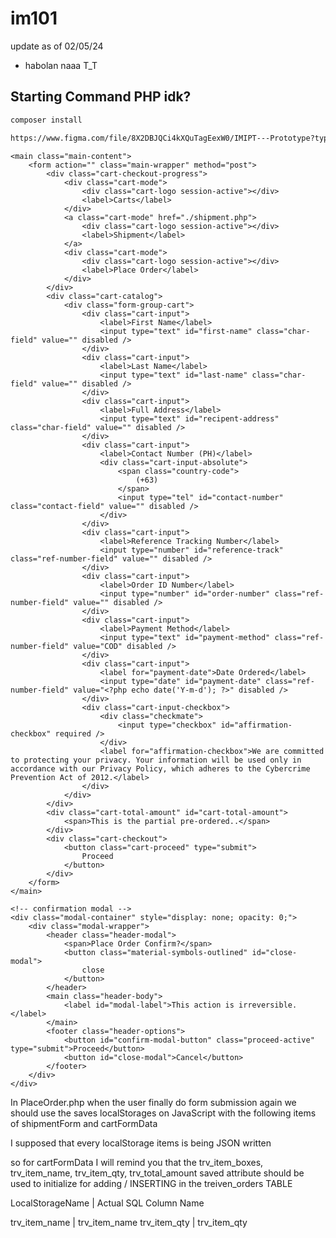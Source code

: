 # im101
update as of 02/05/24
- habolan naaa T_T

## Starting Command PHP idk?
```bash
composer install
```

```bash
https://www.figma.com/file/8X2DBJQCi4kXQuTagEexW0/IMIPT---Prototype?type=design&node-id=526%3A435&mode=design&t=447BvfqFvtIB9Sm1-1
```

    <main class="main-content">
        <form action="" class="main-wrapper" method="post">
            <div class="cart-checkout-progress">
                <div class="cart-mode">
                    <div class="cart-logo session-active"></div>
                    <label>Carts</label>
                </div>
                <a class="cart-mode" href="./shipment.php">
                    <div class="cart-logo session-active"></div>
                    <label>Shipment</label>
                </a>
                <div class="cart-mode">
                    <div class="cart-logo session-active"></div>
                    <label>Place Order</label>
                </div>
            </div>
            <div class="cart-catalog">
                <div class="form-group-cart">
                    <div class="cart-input">
                        <label>First Name</label>
                        <input type="text" id="first-name" class="char-field" value="" disabled />
                    </div>
                    <div class="cart-input">
                        <label>Last Name</label>
                        <input type="text" id="last-name" class="char-field" value="" disabled />
                    </div>
                    <div class="cart-input">
                        <label>Full Address</label>
                        <input type="text" id="recipent-address" class="char-field" value="" disabled />
                    </div>
                    <div class="cart-input">
                        <label>Contact Number (PH)</label>
                        <div class="cart-input-absolute">
                            <span class="country-code">
                                (+63)
                            </span>
                            <input type="tel" id="contact-number" class="contact-field" value="" disabled />
                        </div>
                    </div>
                    <div class="cart-input">
                        <label>Reference Tracking Number</label>
                        <input type="number" id="reference-track" class="ref-number-field" value="" disabled />
                    </div>
                    <div class="cart-input">
                        <label>Order ID Number</label>
                        <input type="number" id="order-number" class="ref-number-field" value="" disabled />
                    </div>
                    <div class="cart-input">
                        <label>Payment Method</label>
                        <input type="text" id="payment-method" class="ref-number-field" value="COD" disabled />
                    </div>
                    <div class="cart-input">
                        <label for="payment-date">Date Ordered</label>
                        <input type="date" id="payment-date" class="ref-number-field" value="<?php echo date('Y-m-d'); ?>" disabled />
                    </div>
                    <div class="cart-input-checkbox">
                        <div class="checkmate">
                            <input type="checkbox" id="affirmation-checkbox" required />
                        </div>
                        <label for="affirmation-checkbox">We are committed to protecting your privacy. Your information will be used only in accordance with our Privacy Policy, which adheres to the Cybercrime Prevention Act of 2012.</label>
                    </div>
                </div>
            </div>
            <div class="cart-total-amount" id="cart-total-amount">
                <span>This is the partial pre-ordered..</span>
            </div>
            <div class="cart-checkout">
                <button class="cart-proceed" type="submit">
                    Proceed
                </button>
            </div>
        </form>
    </main>

    <!-- confirmation modal -->
    <div class="modal-container" style="display: none; opacity: 0;">
        <div class="modal-wrapper">
            <header class="header-modal">
                <span>Place Order Confirm?</span>
                <button class="material-symbols-outlined" id="close-modal">
                    close
                </button>
            </header>
            <main class="header-body">
                <label id="modal-label">This action is irreversible.</label>
            </main>
            <footer class="header-options">
                <button id="confirm-modal-button" class="proceed-active" type="submit">Proceed</button>
                <button id="close-modal">Cancel</button>
            </footer>
        </div>
    </div>

In PlaceOrder.php when the user finally do form submission again we should use the saves localStorages on JavaScript with the following items of shipmentForm and cartFormData 

I supposed that every localStorage items is being JSON written 

so for cartFormData I will remind you that the trv_item_boxes, trv_item_name, trv_item_qty, trv_total_amount saved attribute should be used to initialize for adding / INSERTING in the treiven_orders TABLE

LocalStorageName | Actual SQL Column Name

trv_item_name | trv_item_name
trv_item_qty | trv_item_qty

